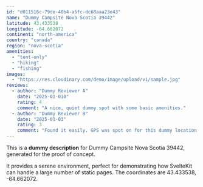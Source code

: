 ```yaml
---
id: "d011516c-79de-40b4-a5fc-dc68aaa23e43"
name: "Dummy Campsite Nova Scotia 39442"
latitude: 43.433538
longitude: -64.662072
continent: "north-america"
country: "canada"
region: "nova-scotia"
amenities:
  - "tent-only"
  - "hiking"
  - "fishing"
images:
  - "https://res.cloudinary.com/demo/image/upload/v1/sample.jpg"
reviews:
  - author: "Dummy Reviewer A"
    date: "2025-01-010"
    rating: 4
    comment: "A nice, quiet dummy spot with some basic amenities."
  - author: "Dummy Reviewer B"
    date: "2025-01-03"
    rating: 3
    comment: "Found it easily. GPS was spot on for this dummy location."
---
```


This is a **dummy description** for Dummy Campsite Nova Scotia 39442, generated for the proof of concept.

It provides a serene environment, perfect for demonstrating how SvelteKit can handle a large number of static pages. The coordinates are 43.433538, -64.662072.
